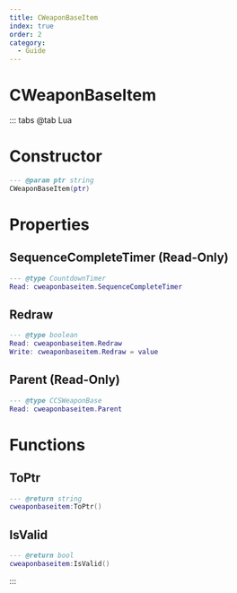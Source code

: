 ```yaml
---
title: CWeaponBaseItem
index: true
order: 2
category:
  - Guide
---
```


# CWeaponBaseItem

::: tabs
@tab Lua
# Constructor
```lua
--- @param ptr string
CWeaponBaseItem(ptr)
```
# Properties
## SequenceCompleteTimer (Read-Only)
```lua
--- @type CountdownTimer
Read: cweaponbaseitem.SequenceCompleteTimer
```
## Redraw 
```lua
--- @type boolean
Read: cweaponbaseitem.Redraw
Write: cweaponbaseitem.Redraw = value
```
## Parent (Read-Only)
```lua
--- @type CCSWeaponBase
Read: cweaponbaseitem.Parent
```
# Functions
## ToPtr
```lua
--- @return string
cweaponbaseitem:ToPtr()
```
## IsValid
```lua
--- @return bool
cweaponbaseitem:IsValid()
```

:::